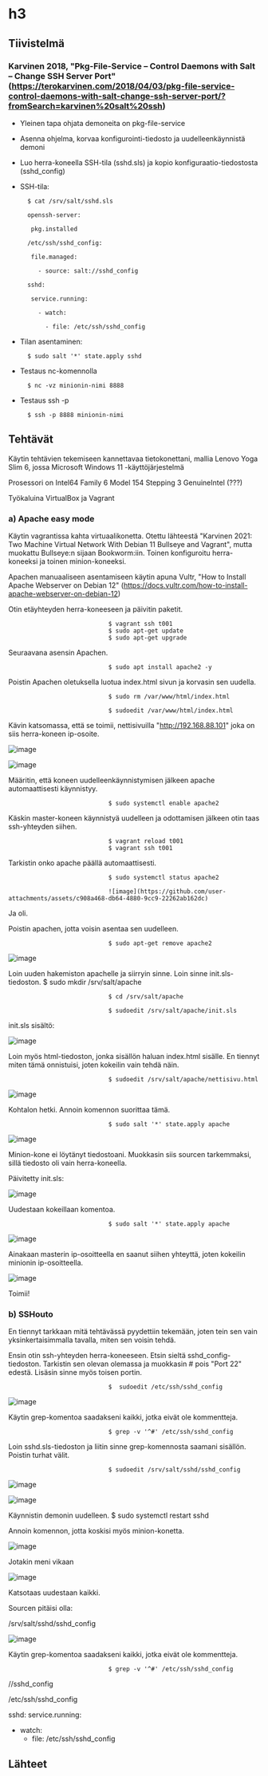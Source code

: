 # h3

## Tiivistelmä
### Karvinen 2018, "Pkg-File-Service – Control Daemons with Salt – Change SSH Server Port" (https://terokarvinen.com/2018/04/03/pkg-file-service-control-daemons-with-salt-change-ssh-server-port/?fromSearch=karvinen%20salt%20ssh)

- Yleinen tapa ohjata demoneita on pkg-file-service
- Asenna ohjelma, korvaa konfigurointi-tiedosto ja uudelleenkäynnistä demoni
- Luo herra-koneella SSH-tila (sshd.sls) ja kopio konfiguraatio-tiedostosta (sshd_config)
- SSH-tila:

        $ cat /srv/salt/sshd.sls
  
        openssh-server:
  
         pkg.installed
  
        /etc/ssh/sshd_config:
  
         file.managed:
  
           - source: salt://sshd_config
  
        sshd:

         service.running:

           - watch:
  
             - file: /etc/ssh/sshd_config

  
- Tilan asentaminen:

        $ sudo salt '*' state.apply sshd
  
- Testaus nc-komennolla

        $ nc -vz minionin-nimi 8888

- Testaus ssh -p

        $ ssh -p 8888 minionin-nimi





## Tehtävät

Käytin tehtävien tekemiseen kannettavaa tietokonettani, mallia Lenovo Yoga Slim 6, jossa Microsoft Windows 11 -käyttöjärjestelmä

Prosessori on Intel64 Family 6 Model 154 Stepping 3 GenuineIntel (???)

Työkaluina VirtualBox ja Vagrant

### a) Apache easy mode

Käytin vagrantissa kahta virtuaalikonetta. Otettu lähteestä "Karvinen 2021: Two Machine Virtual Network With Debian 11 Bullseye and Vagrant", mutta muokattu Bullseye:n sijaan Bookworm:iin. Toinen konfiguroitu herra-koneeksi ja toinen minion-koneeksi.

Apachen manuaaliseen asentamiseen käytin apuna Vultr, "How to Install Apache Webserver on Debian 12" (https://docs.vultr.com/how-to-install-apache-webserver-on-debian-12)

Otin etäyhteyden herra-koneeseen ja päivitin paketit.

                                $ vagrant ssh t001
                                $ sudo apt-get update
                                $ sudo apt-get upgrade

Seuraavana asensin Apachen. 

                                $ sudo apt install apache2 -y

Poistin Apachen oletuksella luotua index.html sivun ja korvasin sen uudella.

                                $ sudo rm /var/www/html/index.html
                        
                                $ sudoedit /var/www/html/index.html
                        
Kävin katsomassa, että se toimii, nettisivuilla "http://192.168.88.101" joka on siis herra-koneen ip-osoite.

![image](https://github.com/user-attachments/assets/e1eae434-f3ef-496a-875e-bed210aac23a)


![image](https://github.com/user-attachments/assets/335487df-dbbf-40f8-96dc-3c65790dd3bb)

Määritin, että koneen uudelleenkäynnistymisen jälkeen apache automaattisesti käynnistyy.

                                $ sudo systemctl enable apache2 

Käskin master-koneen käynnistyä uudelleen ja odottamisen jälkeen otin taas ssh-yhteyden siihen.

                                $ vagrant reload t001
                                $ vagrant ssh t001

Tarkistin onko apache päällä automaattisesti.
                        

                                $ sudo systemctl status apache2

                                ![image](https://github.com/user-attachments/assets/c908a468-db64-4880-9cc9-22262ab162dc)

Ja oli.

Poistin apachen, jotta voisin asentaa sen uudelleen.

                                $ sudo apt-get remove apache2

![image](https://github.com/user-attachments/assets/5f5d27a9-71aa-4cc9-ad97-b12963dd6050)


Loin uuden hakemiston apachelle ja siirryin sinne. Loin sinne init.sls-tiedoston. 
                                $ sudo mkdir /srv/salt/apache
                                
                                $ cd /srv/salt/apache

                                $ sudoedit /srv/salt/apache/init.sls

init.sls sisältö:

![image](https://github.com/user-attachments/assets/776cbee2-0bea-4d0f-98cf-3ab57cf6de85)

Loin myös html-tiedoston, jonka sisällön haluan index.html sisälle. En tiennyt miten tämä onnistuisi, joten kokeilin vain tehdä näin.

                                $ sudoedit /srv/salt/apache/nettisivu.html
                                

![image](https://github.com/user-attachments/assets/d9ad4d79-d7ba-4e98-a77d-0cd4d0d3c2bc)

Kohtalon hetki. Annoin komennon suorittaa tämä.

                                $ sudo salt '*' state.apply apache


![image](https://github.com/user-attachments/assets/b49b7281-a1a0-4bb5-94d2-86d908ff65ef)

Minion-kone ei löytänyt tiedostoani. Muokkasin siis sourcen tarkemmaksi, sillä tiedosto oli vain herra-koneella.

Päivitetty init.sls:

![image](https://github.com/user-attachments/assets/17e2179b-6129-4670-a438-4c7ccdcbbf74)

Uudestaan kokeillaan komentoa.

                                $ sudo salt '*' state.apply apache



![image](https://github.com/user-attachments/assets/12e9dabe-5c37-4a53-b3fe-920b6ed63aac)

Ainakaan masterin ip-osoitteella en saanut siihen yhteyttä, joten kokeilin minionin ip-osoitteella.

![image](https://github.com/user-attachments/assets/bef89926-8aa2-468a-aea2-7a23d9665925)

Toimii!


### b) SSHouto

En tiennyt tarkkaan mitä tehtävässä pyydettiin tekemään, joten tein sen vain yksinkertaisimmalla tavalla, miten sen voisin tehdä.

Ensin otin ssh-yhteyden herra-koneeseen. Etsin sieltä sshd_config-tiedoston. Tarkistin sen olevan olemassa ja muokkasin # pois "Port 22" edestä. Lisäsin sinne myös toisen portin.

                                $  sudoedit /etc/ssh/sshd_config


![image](https://github.com/user-attachments/assets/3912d5e0-205d-40d8-b3b1-f4d13ffd457c)

 Käytin grep-komentoa saadakseni kaikki, jotka eivät ole kommentteja.

                                $ grep -v '^#' /etc/ssh/sshd_config

Loin sshd.sls-tiedoston ja liitin sinne grep-komennosta saamani sisällön. Poistin turhat välit.

                                $ sudoedit /srv/salt/sshd/sshd_config

![image](https://github.com/user-attachments/assets/7217d538-f94c-4b5c-a194-eedfaa31b282)



![image](https://github.com/user-attachments/assets/6b0af4f6-f0d3-4414-ae58-224fc3160685)

Käynnistin demonin uudelleen.
                                $ sudo systemctl restart sshd


Annoin komennon, jotta koskisi myös minion-konetta.

![image](https://github.com/user-attachments/assets/d25d0f9f-d996-4d41-848f-5dc76d5045a2)


Jotakin meni vikaan

![image](https://github.com/user-attachments/assets/2628cfa9-f642-44de-8699-efd02c53bcc1)

Katsotaas uudestaan kaikki. 

Sourcen pitäisi olla:

/srv/salt/sshd/sshd_config

![image](https://github.com/user-attachments/assets/ede9f5db-c393-4289-893b-1ef89e4e644f)


Käytin grep-komentoa saadakseni kaikki, jotka eivät ole kommentteja.

                                $ grep -v '^#' /etc/ssh/sshd_config

//sshd_config


/etc/ssh/sshd_config


sshd:
 service.running:
   - watch:
     - file: /etc/ssh/sshd_config

## Lähteet
